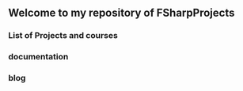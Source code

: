 ## Welcome to my repository of FSharpProjects


### List of Projects and courses

### documentation

### blog

